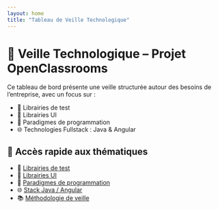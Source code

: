 ```yaml
---
layout: home
title: "Tableau de Veille Technologique"
---
```


# 👀 Veille Technologique – Projet OpenClassrooms

Ce tableau de bord présente une veille structurée autour des besoins de l’entreprise, avec un focus sur :

- 🔬 Librairies de test
- 🎨 Librairies UI
- 🧠 Paradigmes de programmation
- 🌐 Technologies Fullstack : Java & Angular

## 🧭 Accès rapide aux thématiques

- 🔬 [Librairies de test](./tests/)
- 🎨 [Librairies UI](./ui/)
- 🧠 [Paradigmes de programmation](./paradigmes/)
- 🌐 [Stack Java / Angular](./stack/)
- 📚 [Méthodologie de veille](./methodologie/)
